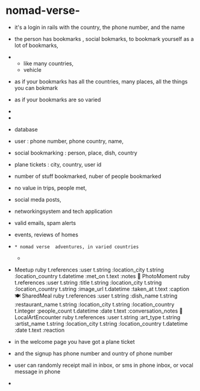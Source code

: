 # nomad-verse-
- it's a login in rails with the country, the phone number, and the name
- the person has bookmarks , social bokmarks, to bookmark yourself as a lot of bookmarks,
- - like many countries,
  - vehicle
- as if your bookmarks has all the countries,  many places,  all the things you can bokmark
- as if your bookmarks are so varied
-
-
- database
- user  : phone number, phone country, name,
- social bookmarking : person, place, dish, country
- plane tickets : city, country, user id 
- number of stuff bookmarked, nuber of people bookmarked
- no value in trips, people met,
- social meda posts,
- networkingsystem and tech application
- valid emails, spam alerts
- events, reviews of homes
-     * nomad verse  adventures, in varied countries
  * 
- Meetup
ruby
t.references :user
t.string :location_city
t.string :location_country
t.datetime :met_on
t.text :notes
📸 PhotoMoment
ruby
t.references :user
t.string :title
t.string :location_city
t.string :location_country
t.string :image_url
t.datetime :taken_at
t.text :caption
🍽️ SharedMeal
ruby
t.references :user
t.string :dish_name
t.string :restaurant_name
t.string :location_city
t.string :location_country
t.integer :people_count
t.datetime :date
t.text :conversation_notes
🎨 LocalArtEncounter
ruby
t.references :user
t.string :art_type
t.string :artist_name
t.string :location_city
t.string :location_country
t.datetime :date
t.text :reaction

- in the welcome page you have got a plane ticket
- and the signup has phone number and ountry of phone number
- user can randomly receipt mail in inbox, or sms in phone inbox, or vocal message in phone

- 
